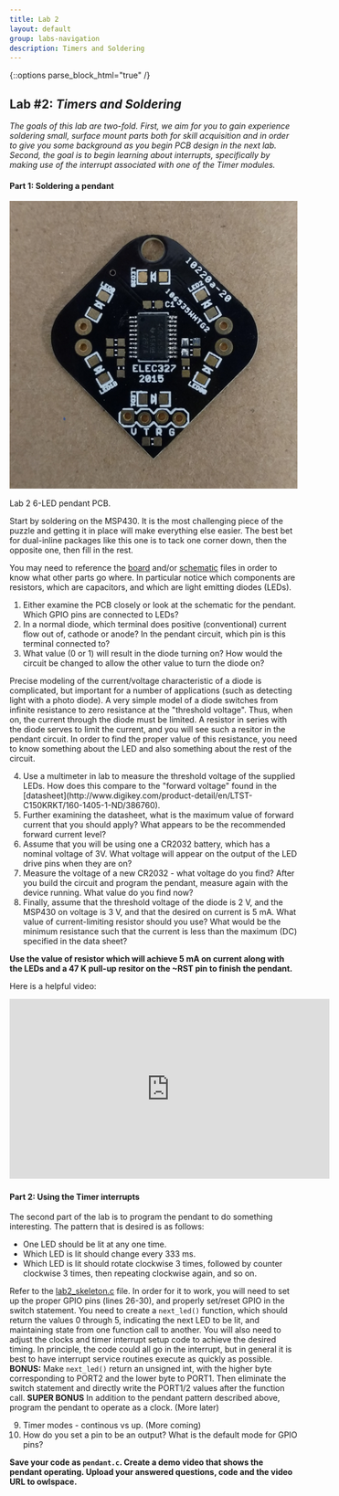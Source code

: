 ```yaml
---
title: Lab 2
layout: default
group: labs-navigation
description: Timers and Soldering
---
```


{::options parse_block_html="true" /}


## Lab #2: _Timers and Soldering_

_The goals of this lab are two-fold. First, we aim for you to gain experience soldering small,
surface mount parts both for skill acquisition and in order to give you some background as you
begin PCB design in the next lab. Second, the goal is to begin learning about interrupts,
specifically by making use of the interrupt associated with one of the Timer modules._

#### Part 1: Soldering a pendant
<div class="row">
<div class="col-md-3 col-sm-6 col-xs-6">
<div class="thumbnail">
<a href="Pendant.png"> <img src="Pendant.png" alt="Pendant PCB"></a>

<div class="caption"><p>Lab 2 6-LED pendant PCB.</p></div>

</div>
</div>
<div class="col-md-9 col-sm-12 col-xs-12">
Start by soldering on the MSP430. It is the most challenging piece of the puzzle and getting it
in place will make everything else easier. The best bet for dual-inline packages like this one
is to tack one corner down, then the opposite one, then fill in the rest. 

You may need to reference the [board](Pendant.brd) and/or [schematic](Pendant.sch) files in
order to know what other parts go where. In particular notice which components are resistors,
which are capacitors, and which are light emitting diodes (LEDs).

<ol class="questions">
<li>Either examine the PCB closely or look at the schematic for the pendant. Which GPIO pins
are connected to LEDs?</li>
<li>In a normal diode, which terminal does positive (conventional) current flow out of, cathode
or anode? In the pendant circuit, which pin is this terminal connected to?</li>
<li>What value (0 or 1) will result in the diode turning on? How would the circuit be changed
to allow the other value to turn the diode on?</li>
</ol>

</div>
</div>

Precise modeling of the current/voltage characteristic of a diode is complicated, but
important for a number of applications (such as detecting light with a photo diode). A
very simple model of a diode switches from infinite resistance to zero resistance at the
"threshold voltage". Thus, when on, the current through the diode must be limited. A resistor
in series with the diode serves to limit the current, and you will see such a resitor in the
pendant circuit. In order to find the proper value of this resistance, you need to know
something about the LED and also something about the rest of the circuit.

<ol start="4" class="questions">
<li>Use a multimeter in lab to measure the threshold voltage of the supplied
LEDs.  How does this compare to the "forward voltage" found in the
[datasheet](http://www.digikey.com/product-detail/en/LTST-C150KRKT/160-1405-1-ND/386760).  </li>
<li>Further examining the datasheet, what is the maximum value of forward current that you
should apply? What appears to be the recommended forward current level?</li>
<li>Assume that you will be using one a CR2032 battery, which has a nominal voltage of 3V. What
voltage will appear on the output of the LED drive pins when they are on?</li>
<li>Measure the voltage of a new CR2032 - what voltage do you find? After you build the circuit
and program the pendant, measure again with the device running. What value do you find
now?</li>
<li>Finally, assume that the threshold voltage of the diode is 2 V, and the MSP430 on voltage
is 3 V, and that the desired on current is 5 mA. What value of current-limiting resistor should
you use? What would be the minimum resistance such that the current is less than the maximum
(DC) specified in the data sheet?
</li>
</ol>

**Use the value of resistor which will achieve 5 mA on current along with the LEDs and a 47 K
pull-up resitor on the ~RST pin to finish the pendant.**

Here is a helpful video:

<iframe width="560" height="315" src="https://www.youtube.com/embed/7B_-qmJLfng"
frameborder="0" allowfullscreen></iframe>


#### Part 2: Using the Timer interrupts

The second part of the lab is to program the pendant to do something interesting. The pattern
that is desired is as follows: 

  - One LED should be lit at any one time.
  - Which LED is lit should change every 333 ms.
  - Which LED is lit should rotate clockwise 3 times, followed by counter clockwise 3 times,
    then repeating clockwise again, and so on.

Refer to the [lab2_skeleton.c](lab2_skeleton.c) file. In order for it to work, you will need to
set up the proper GPIO pins (lines 26-30), and properly set/reset GPIO in the switch statement.
You need to create a `next_led()` function, which should return the values 0 through
5, indicating the next LED to be lit, and maintaining state from one function call to another.
You will also need to adjust the clocks and timer interrupt setup code to achieve the desired
timing. In principle, the code could all go in the interrupt, but in general it is best to have
interrupt service routines execute as quickly as possible. **BONUS:** Make
`next_led()` return an unsigned int, with the higher byte corresponding to PORT2 and
the lower byte to PORT1. Then eliminate the switch statement and directly write the PORT1/2
values after the function call. **SUPER BONUS** In addition to the pendant pattern described
above, program the pendant to operate as a clock. (More later)

<ol class="questions" start="9">
<li>Timer modes - continous vs up. (More coming)</li>
<li>How do you set a pin to be an output? What is the default mode for GPIO pins?</li>
</ol>

**Save your code as `pendant.c`. Create a demo video that shows the pendant operating.
Upload your answered questions, code and the video URL to owlspace.**
